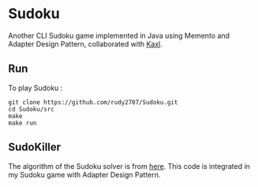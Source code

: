 # Sudoku
Another CLI Sudoku game implemented in Java using Memento and Adapter Design Pattern, collaborated with [Kaxl](https://github.com/Kaxl).

## Run
To play Sudoku :
```
git clone https://github.com/rudy2707/Sudoku.git
cd Sudoku/src
make
make run
```

## SudoKiller
The algorithm of the Sudoku solver is from [here](http://www.kernel-panic.it/software/sudokiller/sudokiller.java.html). This code is integrated in my Sudoku game with Adapter Design Pattern.
